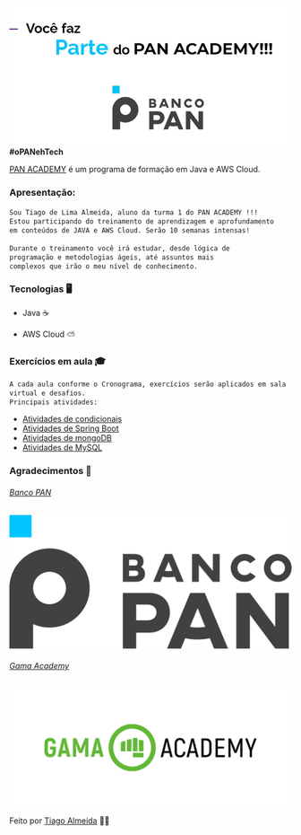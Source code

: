 
![PanAcademy](https://github.com/tiagodalmeida87/BancoPan_Tiago/blob/main/src/image/parte_pan_academy.jpg)
**#oPANehTech**

[PAN ACADEMY](https://bancopan.corporate.gama.academy/) é um programa de formação em Java e AWS Cloud.

### Apresentação:
    Sou Tiago de Lima Almeida, aluno da turma 1 do PAN ACADEMY !!!
    Estou participando do treinamento de aprendizagem e aprofundamento
    em conteúdos de JAVA e AWS Cloud. Serão 10 semanas intensas!

    Durante o treinamento você irá estudar, desde lógica de
    programação e metodologias ágeis, até assuntos mais
    complexos que irão o meu nível de conhecimento.

### Tecnologias 🖥️
  - Java ☕

  - AWS Cloud ⛅

###  Exercícios em aula 🎓

    A cada aula conforme o Cronograma, exercícios serão aplicados em sala virtual e desafios.
    Principais atividades:

   - [Atividades de condicionais](https://github.com/tiagodalmeida87/BancoPan_Tiago/tree/main/Condicionais/src)
   - [Atividades de Spring Boot](https://github.com/tiagodalmeida87/BancoPan_Tiago/tree/main/Condicionais/src)
   - [Atividades de mongoDB](https://github.com/tiagodalmeida87/Banco_Pan_Repository/tree/main/tarefa_mongodb)
   - [Atividades de MySQL](https://github.com/tiagodalmeida87/Banco_Pan_Repository/tree/main/tarefa_mongodb)

### Agradecimentos 👏    

###### [Banco PAN](https://www.bancopan.com.br/)
![](https://github.com/CarmoPJunior/BlueBank/blob/main/src_readme/img/logo_bancoPan.png)


###### [Gama Academy](https://www.gama.academy/)
![](https://github.com/CarmoPJunior/BlueBank/blob/main/src_readme/img/logo_gamaAcademy.png)


Feito por [Tiago Almeida](https://github.com/tiagodalmeida87) 🧑‍💻
